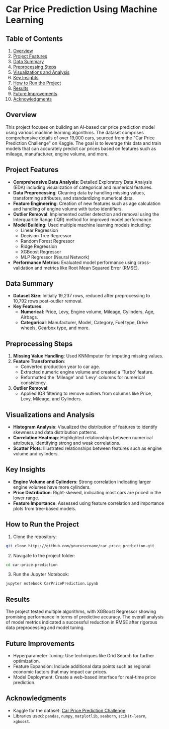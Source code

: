 # Car Price Prediction Using Machine Learning

## Table of Contents
1. [Overview](#overview)
2. [Project Features](#project-features)
3. [Data Summary](#data-summary)
4. [Preprocessing Steps](#preprocessing-steps)
5. [Visualizations and Analysis](#visualizations-and-analysis)
6. [Key Insights](#key-insights)
7. [How to Run the Project](#how-to-run-the-project)
8. [Results](#results)
9. [Future Improvements](#future-improvements)
10. [Acknowledgments](#acknowledgments)

## Overview
This project focuses on building an AI-based car price prediction model using various machine learning algorithms. The dataset comprises comprehensive details of over 19,000 cars, sourced from the "Car Price Prediction Challenge" on Kaggle. The goal is to leverage this data and train models that can accurately predict car prices based on features such as mileage, manufacturer, engine volume, and more.

## Project Features
- **Comprehensive Data Analysis**: Detailed Exploratory Data Analysis (EDA) including visualization of categorical and numerical features.
- **Data Preprocessing**: Cleaning data by handling missing values, transforming attributes, and standardizing numerical data.
- **Feature Engineering**: Creation of new features such as age calculation and handling of engine volume with turbo identifiers.
- **Outlier Removal**: Implemented outlier detection and removal using the Interquartile Range (IQR) method for improved model performance.
- **Model Building**: Used multiple machine learning models including:
  - Linear Regression
  - Decision Tree Regressor
  - Random Forest Regressor
  - Ridge Regression
  - XGBoost Regressor
  - MLP Regressor (Neural Network)
- **Performance Metrics**: Evaluated model performance using cross-validation and metrics like Root Mean Squared Error (RMSE).

## Data Summary
- **Dataset Size**: Initially 19,237 rows, reduced after preprocessing to 10,792 rows post-outlier removal.
- **Key Features**:
  - **Numerical**: Price, Levy, Engine volume, Mileage, Cylinders, Age, Airbags.
  - **Categorical**: Manufacturer, Model, Category, Fuel type, Drive wheels, Gearbox type, and more.

## Preprocessing Steps
1. **Missing Value Handling**: Used KNNImputer for imputing missing values.
2. **Feature Transformation**:
   - Converted production year to car age.
   - Extracted numeric engine volume and created a 'Turbo' feature.
   - Reformatted the 'Mileage' and 'Levy' columns for numerical consistency.
3. **Outlier Removal**:
   - Applied IQR filtering to remove outliers from columns like Price, Levy, Mileage, and Cylinders.

## Visualizations and Analysis
- **Histogram Analysis**: Visualized the distribution of features to identify skewness and data distribution patterns.
- **Correlation Heatmap**: Highlighted relationships between numerical attributes, identifying strong and weak correlations.
- **Scatter Plots**: Illustrated relationships between features such as engine volume and cylinders.

## Key Insights
- **Engine Volume and Cylinders**: Strong correlation indicating larger engine volumes have more cylinders.
- **Price Distribution**: Right-skewed, indicating most cars are priced in the lower range.
- **Feature Importance**: Assessed using feature correlation and importance plots from tree-based models.

## How to Run the Project
1. Clone the repository:
  ```bash
  git clone https://github.com/yourusername/car-price-prediction.git
  ```
2. Navigate to the project folder:

  ```bash
  cd car-price-prediction
  ```

3. Run the Jupyter Notebook:

```bash
jupyter notebook CarPricePrediction.ipynb
```

## Results
The project tested multiple algorithms, with XGBoost Regressor showing promising performance in terms of predictive accuracy. The overall analysis of model metrics indicated a successful reduction in RMSE after rigorous data preprocessing and model tuning.

## Future Improvements
- Hyperparameter Tuning: Use techniques like Grid Search for further optimization.
- Feature Expansion: Include additional data points such as regional economic factors that may impact car prices.
- Model Deployment: Create a web-based interface for real-time price prediction.

## Acknowledgments

- Kaggle for the dataset: [Car Price Prediction Challenge](https://www.kaggle.com/datasets/deepcontractor/car-price-prediction-challenge/data).
- Libraries used: `pandas`, `numpy`, `matplotlib`, `seaborn`, `scikit-learn`, `xgboost`.

